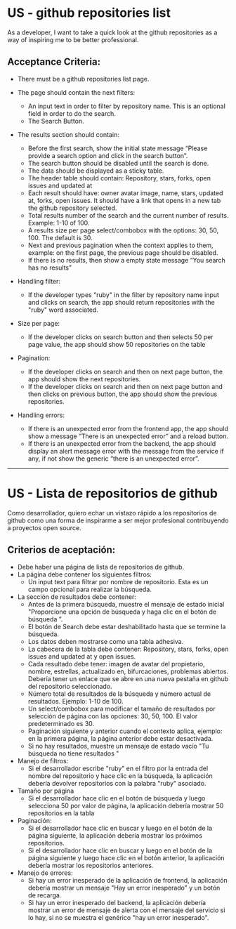 # US - github repositories list

As a developer, I want to take a quick look at the github repositories as a way
of inspiring me to be better professional.

## Acceptance Criteria:

- There must be a github repositories list page.

- The page should contain the next filters:

  - An input text in order to filter by repository name. This is an optional
    field in order to do the search.
  - The Search Button.

- The results section should contain:
  - Before the first search, show the initial state message “Please provide a
    search option and click in the search button”.
  - The search button should be disabled until the search is done.
  - The data should be displayed as a sticky table.
  - The header table should contain: Repository, stars, forks, open issues and
    updated at
  - Each result should have: owner avatar image, name, stars, updated at, forks,
    open issues. It should have a link that opens in a new tab the github
    repository selected.
  - Total results number of the search and the current number of results.
    Example: 1-10 of 100.
  - A results size per page select/combobox with the options: 30, 50, 100. The
    default is 30.
  - Next and previous pagination when the context applies to them, example: on
    the first page, the previous page should be disabled.
  - If there is no results, then show a empty state message “You search has no
    results”
- Handling filter:
  - If the developer types "ruby" in the filter by repository name input and
    clicks on search, the app should return repositories with the "ruby" word
    associated.
- Size per page:
  - If the developer clicks on search button and then selects 50 per page value,
    the app should show 50 repositories on the table
- Pagination:
  - If the developer clicks on search and then on next page button, the app
    should show the next repositories.
  - If the developer clicks on search and then on next page button and then
    clicks on previous button, the app should show the previous repositories.
- Handling errors:
  - If there is an unexpected error from the frontend app, the app should show a
    message “There is an unexpected error” and a reload button.
  - If there is an unexpected error from the backend, the app should display an
    alert message error with the message from the service if any, if not show
    the generic “there is an unexpected error”.

---

# US - Lista de repositorios de github

Como desarrollador, quiero echar un vistazo rápido a los repositorios de github
como una forma de inspirarme a ser mejor profesional contribuyendo a proyectos
open source.

## Criterios de aceptación:

- Debe haber una página de lista de repositorios de github.
- La página debe contener los siguientes filtros:
  - Un input text para filtrar por nombre de repositorio. Esta es un campo
    opcional para realizar la búsqueda.
- La sección de resultados debe contener:
  - Antes de la primera búsqueda, muestre el mensaje de estado inicial
    "Proporcione una opción de búsqueda y haga clic en el botón de búsqueda ”.
  - El botón de Search debe estar deshabilitado hasta que se termine la
    búsqueda.
  - Los datos deben mostrarse como una tabla adhesiva.
  - La cabecera de la tabla debe contener: Repository, stars, forks, open issues
    and updated at y open issues.
  - Cada resultado debe tener: imagen de avatar del propietario, nombre,
    estrellas, actualizado en, bifurcaciones, problemas abiertos. Debería tener
    un enlace que se abre en una nueva pestaña en github del repositorio
    seleccionado.
  - Número total de resultados de la búsqueda y número actual de resultados.
    Ejemplo: 1-10 de 100.
  - Un select/combobox para modificar el tamaño de resultados por selección de
    página con las opciones: 30, 50, 100. El valor predeterminado es 30.
  - Paginación siguiente y anterior cuando el contexto aplica, ejemplo: en la
    primera página, la página anterior debe estar desactivada.
  - Si no hay resultados, muestre un mensaje de estado vacío "Tu búsqueda no
    tiene resultados "
- Manejo de filtros:
  - Si el desarrollador escribe "ruby" en el filtro por la entrada del nombre
    del repositorio y hace clic en la búsqueda, la aplicación debería devolver
    repositorios con la palabra "ruby" asociado.
- Tamaño por página
  - Si el desarrollador hace clic en el botón de búsqueda y luego selecciona 50
    por valor de página, la aplicación debería mostrar 50 repositorios en la
    tabla
- Paginación:
  - Si el desarrollador hace clic en buscar y luego en el botón de la página
    siguiente, la aplicación debería mostrar los próximos repositorios.
  - Si el desarrollador hace clic en buscar y luego en el botón de la página
    siguiente y luego hace clic en el botón anterior, la aplicación debería
    mostrar los repositorios anteriores.
- Manejo de errores:
  - Si hay un error inesperado de la aplicación de frontend, la aplicación
    debería mostrar un mensaje "Hay un error inesperado" y un botón de recarga.
  - Si hay un error inesperado del backend, la aplicación debería mostrar un
    error de mensaje de alerta con el mensaje del servicio si lo hay, si no se
    muestra el genérico "hay un error inesperado".